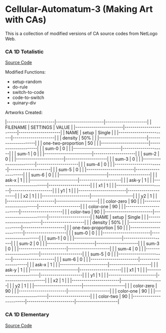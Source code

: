 # Cellular-Automatum-3 (Making Art with CAs)

This is a collection of modified versions of CA source codes from NetLogo Web. 

### CA 1D Totalistic
[Source Code](http://www.netlogoweb.org/launch#http://www.netlogoweb.org/assets/modelslib/Sample%20Models/Computer%20Science/Cellular%20Automata/CA%201D%20Totalistic.nlogo)

Modified Functions: 
- setup-random
- do-rule
- switch-to-code
- code-to-switch
- quinary-div

Artworks Created:

|------------------------|------------------------|---------------------|
|        FILENAME        |        SETTINGS        |        VALUE        |
|------------------------|------------------------|---------------------|
|     NAME               | setup                  | Single              |
|                        |------------------------|---------------------|
|                        | density                | 50%                 |
|                        |------------------------|---------------------|
|                        | one-two-proportion     | 50                  |
|                        |------------------------|---------------------|
|                        | sum-0                  | 0                   |
|                        |------------------------|---------------------|
|                        | sum-1                  | 0                   |
|                        |------------------------|---------------------|
|                        | sum-2                  | 0                   |
|                        |------------------------|---------------------|
|                        | sum-3                  | 0                   |
|                        |------------------------|---------------------|
|                        | sum-4                  | 0                   |
|                        |------------------------|---------------------|
|                        | sum-5                  | 0                   |
|                        |------------------------|---------------------|
|                        | sum-6                  | 0                   |
|                        |------------------------|---------------------|
|                        | ask-x                  | 1                   |
|                        |------------------------|---------------------|
|                        | ask-y                  | 1                   |
|                        |------------------------|---------------------|
|                        | x1                     | 1                   |
|                        |------------------------|---------------------|
|                        | y1                     | 1                   |
|                        |------------------------|---------------------|
|                        | x2                     | 1                   |
|                        |------------------------|---------------------|
|                        | y2                     | 1                   |
|                        |------------------------|---------------------|
|                        | color-zero             | 90                  |
|                        |------------------------|---------------------|
|                        | color-one              | 90                  |
|                        |------------------------|---------------------|
|                        | color-two              | 90                  |
|------------------------|------------------------|---------------------|
|     NAME               | setup                  | Single              |
|                        |------------------------|---------------------|
|                        | density                | 50%                 |
|                        |------------------------|---------------------|
|                        | one-two-proportion     | 50                  |
|                        |------------------------|---------------------|
|                        | sum-0                  | 0                   |
|                        |------------------------|---------------------|
|                        | sum-1                  | 0                   |
|                        |------------------------|---------------------|
|                        | sum-2                  | 0                   |
|                        |------------------------|---------------------|
|                        | sum-3                  | 0                   |
|                        |------------------------|---------------------|
|                        | sum-4                  | 0                   |
|                        |------------------------|---------------------|
|                        | sum-5                  | 0                   |
|                        |------------------------|---------------------|
|                        | sum-6                  | 0                   |
|                        |------------------------|---------------------|
|                        | ask-x                  | 1                   |
|                        |------------------------|---------------------|
|                        | ask-y                  | 1                   |
|                        |------------------------|---------------------|
|                        | x1                     | 1                   |
|                        |------------------------|---------------------|
|                        | y1                     | 1                   |
|                        |------------------------|---------------------|
|                        | x2                     | 1                   |
|                        |------------------------|---------------------|
|                        | y2                     | 1                   |
|                        |------------------------|---------------------|
|                        | color-zero             | 90                  |
|                        |------------------------|---------------------|
|                        | color-one              | 90                  |
|                        |------------------------|---------------------|
|                        | color-two              | 90                  |
|------------------------|------------------------|---------------------|
     
     

      

### CA 1D Elementary
[Source Code](http://www.netlogoweb.org/launch#http://www.netlogoweb.org/assets/modelslib/Sample%20Models/Computer%20Science/Cellular%20Automata/CA%201D%20Elementary.nlogo)

